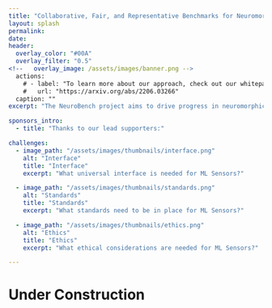 ```yaml
---
title: "Collaborative, Fair, and Representative Benchmarks for Neuromorphic Computing"
layout: splash
permalink: 
date:
header:
  overlay_color: "#00A"
  overlay_filter: "0.5"
<!--   overlay_image: /assets/images/banner.png -->
  actions:
    # - label: "To learn more about our approach, check out our whitepaper on arXiv"
    #   url: "https://arxiv.org/abs/2206.03266"
  caption: ""
excerpt: "The NeuroBench project aims to drive progress in neuromorphic computing by defining benchmarks for neuromorphic algorithms and systems."

sponsors_intro: 
  - title: "Thanks to our lead supporters:"

challenges:
  - image_path: "/assets/images/thumbnails/interface.png"
    alt: "Interface"
    title: "Interface"
    excerpt: "What universal interface is needed for ML Sensors?"

  - image_path: "/assets/images/thumbnails/standards.png"
    alt: "Standards"
    title: "Standards"
    excerpt: "What standards need to be in place for ML Sensors?"

  - image_path: "/assets/images/thumbnails/ethics.png"
    alt: "Ethics"
    title: "Ethics"
    excerpt: "What ethical considerations are needed for ML Sensors?"

---
```


# Under Construction
